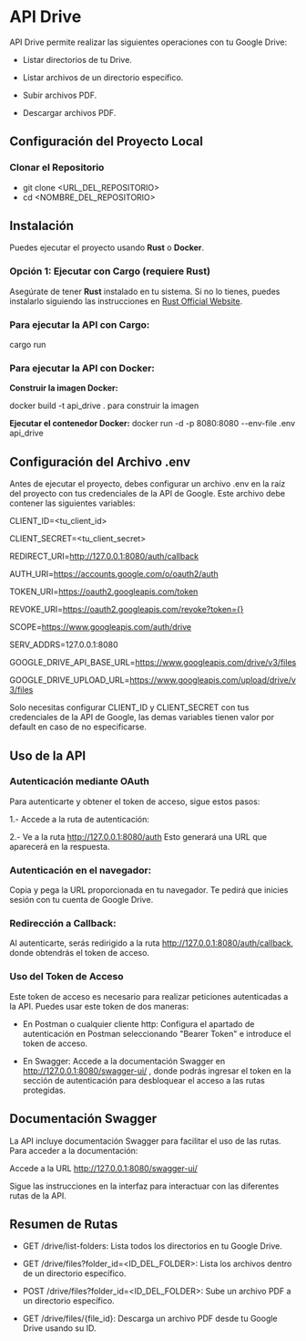 # API Drive
API Drive permite realizar las siguientes operaciones con tu Google Drive:

- Listar directorios de tu Drive.

- Listar archivos de un directorio específico.

- Subir archivos PDF.

- Descargar archivos PDF.

## Configuración del Proyecto Local
### Clonar el Repositorio
- git clone <URL_DEL_REPOSITORIO>
- cd <NOMBRE_DEL_REPOSITORIO>

## Instalación

Puedes ejecutar el proyecto usando **Rust** o **Docker**.

### Opción 1: Ejecutar con Cargo (requiere Rust)

Asegúrate de tener **Rust** instalado en tu sistema. Si no lo tienes, puedes instalarlo siguiendo las instrucciones en [Rust Official Website](https://www.rust-lang.org/).

### Para ejecutar la API con Cargo:
cargo run

### Para ejecutar la API con Docker:
**Construir la imagen Docker:**

docker build -t api_drive . para construir la imagen

**Ejecutar el contenedor Docker:**
docker run -d -p 8080:8080 --env-file .env api_drive


## Configuración del Archivo .env
Antes de ejecutar el proyecto, debes configurar un archivo .env en la raíz del proyecto con tus credenciales de la API de Google. Este archivo debe contener las siguientes variables:

CLIENT_ID=<tu_client_id>

CLIENT_SECRET=<tu_client_secret>

REDIRECT_URI=http://127.0.0.1:8080/auth/callback

AUTH_URI=https://accounts.google.com/o/oauth2/auth

TOKEN_URI=https://oauth2.googleapis.com/token

REVOKE_URI=https://oauth2.googleapis.com/revoke?token={}

SCOPE=https://www.googleapis.com/auth/drive

SERV_ADDRS=127.0.0.1:8080

GOOGLE_DRIVE_API_BASE_URL=https://www.googleapis.com/drive/v3/files

GOOGLE_DRIVE_UPLOAD_URL=https://www.googleapis.com/upload/drive/v3/files

Solo necesitas configurar CLIENT_ID y CLIENT_SECRET con tus credenciales de la API de Google, las demas variables tienen valor por default en caso de no especificarse.


## Uso de la API
### Autenticación mediante OAuth
Para autenticarte y obtener el token de acceso, sigue estos pasos:

1.- Accede a la ruta de autenticación:

2.- Ve a la ruta http://127.0.0.1:8080/auth Esto generará una URL que aparecerá en la respuesta.

### Autenticación en el navegador:

Copia y pega la URL proporcionada en tu navegador. Te pedirá que inicies sesión con tu cuenta de Google Drive.

### Redirección a Callback:

Al autenticarte, serás redirigido a la ruta http://127.0.0.1:8080/auth/callback, donde obtendrás el token de acceso.

### Uso del Token de Acceso
Este token de acceso es necesario para realizar peticiones autenticadas a la API. Puedes usar este token de dos maneras:

- En Postman o cualquier cliente http: Configura el apartado de autenticación en Postman seleccionando "Bearer Token" e introduce el token de acceso.

- En Swagger: Accede a la documentación Swagger en http://127.0.0.1:8080/swagger-ui/ , donde podrás ingresar el token en la sección de autenticación para desbloquear el acceso a las rutas protegidas.

## Documentación Swagger
La API incluye documentación Swagger para facilitar el uso de las rutas. Para acceder a la documentación:

Accede a la URL http://127.0.0.1:8080/swagger-ui/

Sigue las instrucciones en la interfaz para interactuar con las diferentes rutas de la API.

## Resumen de Rutas
- GET /drive/list-folders: Lista todos los directorios en tu Google Drive.

- GET /drive/files?folder_id=<ID_DEL_FOLDER>: Lista los archivos dentro de un directorio específico.

- POST /drive/files?folder_id=<ID_DEL_FOLDER>: Sube un archivo PDF a un directorio específico.

- GET /drive/files/{file_id}: Descarga un archivo PDF desde tu Google Drive usando su ID.